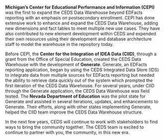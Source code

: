 **Michigan’s Center for Educational Performance and Information (CEPI)** was the first to expand the CEDS Data Warehouse beyond EDFacts reporting with an emphasis on postsecondary enrollment. CEPI has done extensive work to enhance and expand the CEDS Data Warehouse, adding new dimensions and fact tables to meet multiple new use cases. They have also contributed to new element development within CEDS and expended their own resources using their development and database architecture staff to model the warehouse in the repository today. 

Before CEPI, the **Center for the Integration of IDEA Data (CIID)**, through a grant from the Office of Special Education, created the CEDS Data Warehouse with the development of **Generate**. Generate, an EDFacts reporting application, began by using the CEDS Integrated Data Store (IDS) to integrate data from multiple sources for EDFacts reporting but needed the ability to retrieve data quickly out of the system which prompted the first iteration of the CEDS Data Warehouse. For several years, under CIID through the Generate application, the CEDS Data Warehouse was field tested. The **Nevada Department of Education** was the pilot state for Generate and assisted in several iterations, updates, and enhancements to Generate. Their efforts, along with other states implementing Generate, helped the CIID team improve the CEDS Data Warehouse structure.

In the next few years, CEDS will continue to work with stakeholders to find ways to bring the community together. The CEDS team is excited to continue to partner with you, the community, in this new era. 
